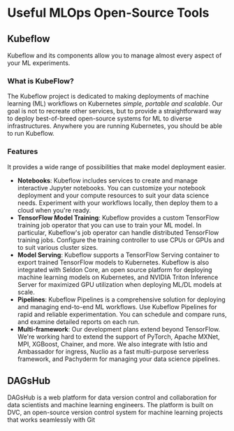 # Useful MLOps Open-Source Tools

## Kubeflow
Kubeflow and its components allow you to manage almost every aspect of your ML experiments.

### What is KubeFlow?
The Kubeflow project is dedicated to making deployments of machine learning (ML) workflows on Kubernetes *simple, portable and scalable*. Our goal is not to recreate other services, but to provide a straightforward way to deploy best-of-breed open-source systems for ML to diverse infrastructures. Anywhere you are running Kubernetes, you should be able to run Kubeflow.

### Features
It provides a wide range of possibilities that make model deployment easier. 
* **Notebooks**: Kubeflow includes services to create and manage interactive Jupyter notebooks. You can customize your notebook deployment and your compute resources to suit your data science needs. Experiment with your workflows locally, then deploy them to a cloud when you're ready.
* **TensorFlow Model Training**: Kubeflow provides a custom TensorFlow training job operator that you can use to train your ML model. In particular, Kubeflow's job operator can handle distributed TensorFlow training jobs. Configure the training controller to use CPUs or GPUs and to suit various cluster sizes.
* **Model Serving**: Kubeflow supports a TensorFlow Serving container to export trained TensorFlow models to Kubernetes. Kubeflow is also integrated with Seldon Core, an open source platform for deploying machine learning models on Kubernetes, and NVIDIA Triton Inference Server for maximized GPU utilization when deploying ML/DL models at scale.
* **Pipelines**: Kubeflow Pipelines is a comprehensive solution for deploying and managing end-to-end ML workflows. Use Kubeflow Pipelines for rapid and reliable experimentation. You can schedule and compare runs, and examine detailed reports on each run.
* **Multi-framework**: Our development plans extend beyond TensorFlow. We're working hard to extend the support of PyTorch, Apache MXNet, MPI, XGBoost, Chainer, and more. We also integrate with Istio and Ambassador for ingress, Nuclio as a fast multi-purpose serverless framework, and Pachyderm for managing your data science pipelines.


## DAGsHub
DAGsHub is a web platform for data version control and collaboration for data scientists and machine learning engineers. The platform is built on DVC, an open-source version control system for machine learning projects that works seamlessly with Git

